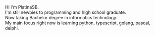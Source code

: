 Hi I'm PlatinaSB.\
I'm still newbies to programming and high school graduate.\
Now taking Bachelor degree in informatics technology.\
My main focus right now is learning python, typescript, golang, pascal, delphi.
